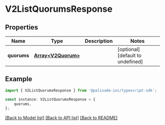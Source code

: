 # V2ListQuorumsResponse


## Properties

Name | Type | Description | Notes
------------ | ------------- | ------------- | -------------
**quorums** | [**Array&lt;V2Quorum&gt;**](V2Quorum.md) |  | [optional] [default to undefined]

## Example

```typescript
import { V2ListQuorumsResponse } from '@palisade-inc/typescript-sdk';

const instance: V2ListQuorumsResponse = {
    quorums,
};
```

[[Back to Model list]](../README.md#documentation-for-models) [[Back to API list]](../README.md#documentation-for-api-endpoints) [[Back to README]](../README.md)
